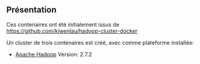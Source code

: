 ## Présentation

Ces contenaires ont été initialement issus de https://github.com/kiwenlau/hadoop-cluster-docker

Un cluster de trois contenaires est créé, avec comme plateforme installée:

  * [Apache Hadoop](http://hadoop.apache.org/) Version: 2.7.2
 


